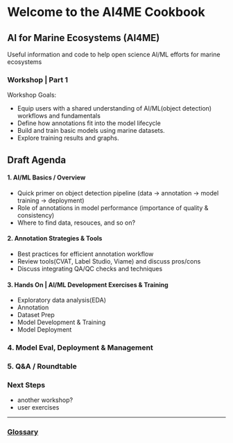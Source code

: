 # Welcome to the AI4ME Cookbook
## AI for Marine Ecosystems (AI4ME)
Useful information and code to help open science AI/ML efforts for marine ecosystems

###  Workshop | Part 1
Workshop Goals: 
- Equip users with a shared understanding of AI/ML(object detection) workflows and fundamentals
- Define how annotations fit into the model lifecycle
- Build and train basic models using marine datasets.
- Explore training results and graphs.

## Draft Agenda

#### 1. AI/ML Basics / Overview
- Quick primer on object detection pipeline (data → annotation → model training → deployment)
- Role of annotations in model performance (importance of quality & consistency)
- Where to find data, resouces, and so on?

#### 2. Annotation Strategies & Tools
- Best practices for efficient annotation workflow
- Review tools(CVAT, Label Studio, Viame) and discuss pros/cons
- Discuss integrating QA/QC checks and techniques

#### 3. Hands On | AI/ML Development Exercises & Training
- Exploratory data analysis(EDA)
- Annotation 
- Dataset Prep
- Model Development & Training
- Model Deployment

### 4. Model Eval, Deployment & Management

### 5. Q&A / Roundtable

### Next Steps
- another workshop?
- user exercises

---

### [Glossary](https://www.ultralytics.com/glossary)
